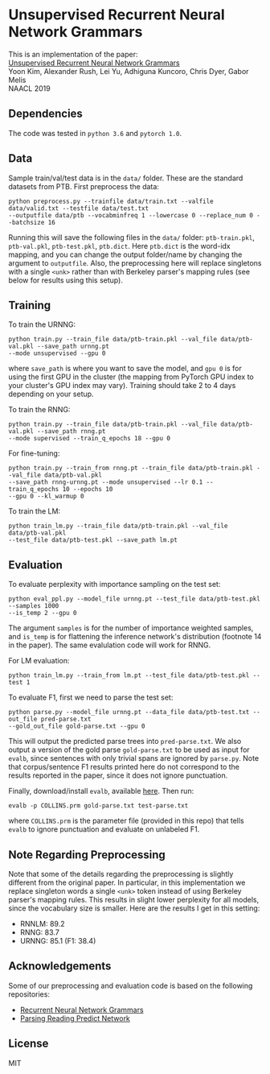 # Unsupervised Recurrent Neural Network Grammars

This is an implementation of the paper:  
[Unsupervised Recurrent Neural Network Grammars](https://arxiv.org/pdf/1804.0000.pdf)  
Yoon Kim, Alexander Rush, Lei Yu, Adhiguna Kuncoro, Chris Dyer, Gabor Melis  
NAACL 2019  

## Dependencies
The code was tested in `python 3.6` and `pytorch 1.0`.

## Data  
Sample train/val/test data is in the `data/` folder. These are the standard datasets from PTB.
First preprocess the data:
```
python preprocess.py --trainfile data/train.txt --valfile data/valid.txt --testfile data/test.txt 
--outputfile data/ptb --vocabminfreq 1 --lowercase 0 --replace_num 0 --batchsize 16
```
Running this will save the following files in the `data/` folder: `ptb-train.pkl`, `ptb-val.pkl`,
`ptb-test.pkl`, `ptb.dict`. Here `ptb.dict` is the word-idx mapping, and you can change the
output folder/name by changing the argument to `outputfile`. Also, the preprocessing here
will replace singletons with a single `<unk>` rather than with Berkeley parser's mapping rules
(see below for results using this setup).

## Training
To train the URNNG:
```
python train.py --train_file data/ptb-train.pkl --val_file data/ptb-val.pkl --save_path urnng.pt 
--mode unsupervised --gpu 0
```
where `save_path` is where you want to save the model, and `gpu 0` is for using the first GPU
in the cluster (the mapping from PyTorch GPU index to your cluster's GPU index may vary).
Training should take 2 to 4 days depending on your setup.

To train the RNNG:
```
python train.py --train_file data/ptb-train.pkl --val_file data/ptb-val.pkl --save_path rnng.pt 
--mode supervised --train_q_epochs 18 --gpu 0 
```

For fine-tuning:
```
python train.py --train_from rnng.pt --train_file data/ptb-train.pkl --val_file data/ptb-val.pkl 
--save_path rnng-urnng.pt --mode unsupervised --lr 0.1 --train_q_epochs 10 --epochs 10 
--gpu 0 --kl_warmup 0
```

To train the LM:
```
python train_lm.py --train_file data/ptb-train.pkl --val_file data/ptb-val.pkl 
--test_file data/ptb-test.pkl --save_path lm.pt 
```

## Evaluation
To evaluate perplexity with importance sampling on the test set:
```
python eval_ppl.py --model_file urnng.pt --test_file data/ptb-test.pkl --samples 1000 
--is_temp 2 --gpu 0
```
The argument `samples` is for the number of importance weighted samples, and `is_temp` is for
flattening the inference network's distribution (footnote 14 in the paper).
The same evalulation code will work for RNNG. 

For LM evaluation:
```
python train_lm.py --train_from lm.pt --test_file data/ptb-test.pkl --test 1
```

To evaluate F1, first we need to parse the test set:
```
python parse.py --model_file urnng.pt --data_file data/ptb-test.txt --out_file pred-parse.txt 
--gold_out_file gold-parse.txt --gpu 0
```
This will output the predicted parse trees into `pred-parse.txt`. We also output a version
of the gold parse `gold-parse.txt` to be used as input for `evalb`, since sentences with only trivial spans are ignored by `parse.py`. Note that corpus/sentence F1 results printed here do not correspond to the results reported in the paper, since it does not ignore punctuation. 

Finally, download/install `evalb`, available [here](https://nlp.cs.nyu.edu/evalb).
Then run:
```
evalb -p COLLINS.prm gold-parse.txt test-parse.txt
```
where `COLLINS.prm` is the parameter file (provided in this repo) that tells `evalb` to ignore
punctuation and evaluate on unlabeled F1.

## Note Regarding Preprocessing
Note that some of the details regarding the preprocessing is slightly different from the original 
paper. In particular, in this implementation we replace singleton words a single `<unk>` token
instead of using Berkeley parser's mapping rules. This results in slight lower perplexity
for all models, since the vocabulary size is smaller. Here are the results I get
in this setting:

- RNNLM: 89.2
- RNNG: 83.7
- URNNG: 85.1 (F1: 38.4)


## Acknowledgements
Some of our preprocessing and evaluation code is based on the following repositories:  
- [Recurrent Neural Network Grammars](https://github.com/clab/rnng)  
- [Parsing Reading Predict Network](https://github.com/yikangshen/PRPN)  

## License
MIT